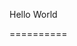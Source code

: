 <!DOCTYPE html>
<html>
<body>
<html><body><p>Hello World</p></body></html>
==========
<body>
<html>
